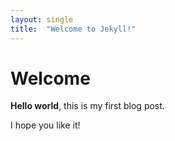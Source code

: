 ```yaml
---
layout: single
title:  "Welcome to Jekyll!"
---
```


# Welcome

**Hello world**, this is my first blog post.

I hope you like it!
